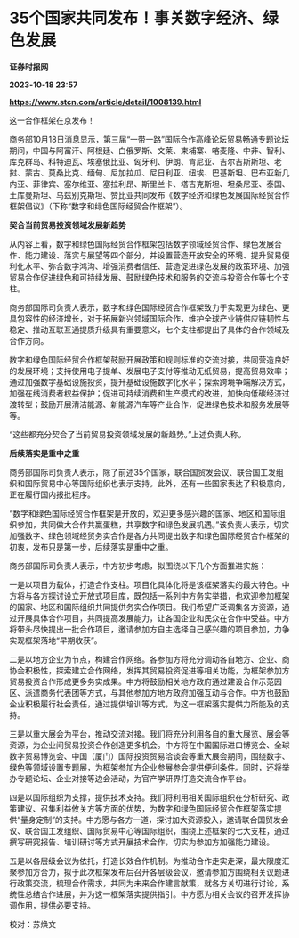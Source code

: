 # 35个国家共同发布！事关数字经济、绿色发展
**证券时报网**

**2023-10-18 23:57**

**https://www.stcn.com/article/detail/1008139.html**

这一合作框架在京发布！

商务部10月18日消息显示，第三届“一带一路”国际合作高峰论坛贸易畅通专题论坛期间，中国与阿富汗、阿根廷、白俄罗斯、文莱、柬埔寨、喀麦隆、中非、智利、库克群岛、科特迪瓦、埃塞俄比亚、匈牙利、伊朗、肯尼亚、吉尔吉斯斯坦、老挝、蒙古、莫桑比克、缅甸、尼加拉瓜、尼日利亚、纽埃、巴基斯坦、巴布亚新几内亚、菲律宾、塞尔维亚、塞拉利昂、斯里兰卡、塔吉克斯坦、坦桑尼亚、泰国、土库曼斯坦、乌兹别克斯坦、赞比亚共同发布《数字经济和绿色发展国际经贸合作框架倡议》（下称“数字和绿色国际经贸合作框架”）。

**契合当前贸易投资领域发展新趋势**

从内容上看，数字和绿色国际经贸合作框架包括数字领域经贸合作、绿色发展合作、能力建设、落实与展望等四个部分，并设置营造开放安全的环境、提升贸易便利化水平、弥合数字鸿沟、增强消费者信任、营造促进绿色发展的政策环境、加强贸易合作促进绿色和可持续发展、鼓励绿色技术和服务的交流与投资合作等七个支柱。

商务部国际司负责人表示，数字和绿色国际经贸合作框架致力于实现更为绿色、更具包容性的经济增长，对于拓展新兴领域国际合作，维护全球产业链供应链韧性与稳定、推动互联互通提质升级具有重要意义，七个支柱都提出了具体的合作领域及合作方向。

数字和绿色国际经贸合作框架鼓励开展政策和规则标准的交流对接，共同营造良好的发展环境；支持使用电子提单、发展电子支付等推动无纸贸易，提高贸易效率；通过加强数字基础设施投资，提升基础设施数字化水平；探索跨境争端解决方式，加强在线消费者权益保护；促进可持续消费和生产模式的改进，加快向低碳经济过渡转型；鼓励开展清洁能源、新能源汽车等产业合作，促进绿色技术和服务发展等等。

“这些都充分契合了当前贸易投资领域发展的新趋势。”上述负责人称。

**后续落实是重中之重**

商务部国际司负责人表示，除了前述35个国家，联合国贸发会议、联合国工发组织和国际贸易中心等国际组织也表示支持。此外，还有一些国家表达了积极意向，正在履行国内报批程序。

“数字和绿色国际经贸合作框架是开放的，欢迎更多感兴趣的国家、地区和国际组织参加，共同做大合作共赢蛋糕，共享数字和绿色发展机遇。”该负责人表示，切实加强数字、绿色领域经贸务实合作是各方共同提出数字和绿色国际经贸合作框架的初衷，发布只是第一步，后续落实是重中之重。

商务部国际司负责人表示，中方初步考虑，拟围绕以下几个方面推进实施：

一是以项目为载体，打造合作支柱。项目化具体化将是该框架落实的最大特色。中方将与各方探讨设立开放式项目库，既包括一系列中方务实举措，也欢迎参加框架的国家、地区和国际组织共同提供务实合作项目。我们希望广泛调集各方资源，通过开展具体合作项目，共同提高发展能力，让各国企业和民众在合作中受益。中方将带头尽快提出一批合作项目，邀请参加方自主选择自己感兴趣的项目参加，力争实现框架落地“早期收获”。

二是以地方企业为节点，构建合作网络。各参加方将充分调动各自地方、企业、商协会积极性，探索建立合作网络，发挥其贸易投资促进等相关功能，为框架参加方贸易投资合作形成更多务实成果。中方将鼓励相关地方政府通过建设合作示范园区、派遣商务代表团等方式，与其他参加方地方政府加强互动与合作。中方也鼓励企业积极履行社会责任，通过提供培训等方式，为这一框架落实提供力所能及的支持。

三是以重大展会为平台，推动交流对接。我们将充分利用各自的重大展览、展会等资源，为企业间贸易投资合作创造更多机会。中方将在中国国际进口博览会、全球数字贸易博览会、中国（厦门）国际投资贸易洽谈会等重大展会期间，围绕数字、绿色等领域设置专题展，为框架参加方企业参展参会提供便利条件。同时，还将举办专题论坛、企业对接等边会活动，为官产学研界打造交流合作平台。

四是以国际组织为支撑，提供技术支持。我们将利用相关国际组织在分析研究、政策建议、召集利益攸关方等方面的优势，为数字和绿色国际经贸合作框架落实提供“量身定制”的支持。中方愿与各方一道，探讨加大资源投入，邀请联合国贸发会议、联合国工发组织、国际贸易中心等国际组织，围绕上述框架的七大支柱，通过撰写研究报告、培训研讨等方式开展技术合作，切实为参加方加强能力建设。

五是以各层级会议为依托，打造长效合作机制。为推动合作走实走深，最大限度汇聚参加方合力，拟于此次框架发布后召开各层级会议，邀请参加方围绕相关议题进行政策交流，梳理合作需求，共同为未来合作建言献策，就各方关切进行讨论，系统性总结合作进展，并为这一框架落实提供指引。中方愿为相关会议的召开发挥协调作用，提供必要支持。

校对：苏焕文